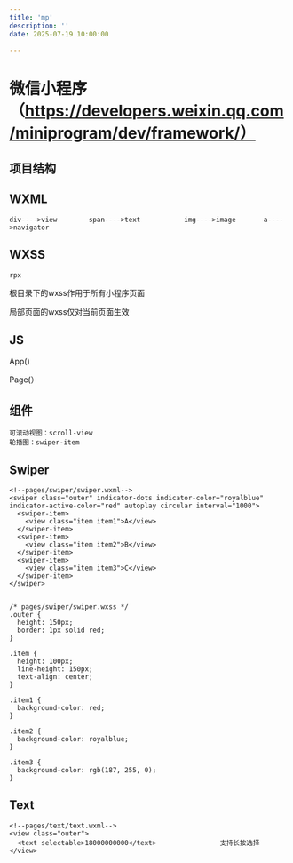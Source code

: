 ```yaml
---
title: 'mp'
description: ''
date: 2025-07-19 10:00:00

---
```


# 微信小程序（https://developers.weixin.qq.com/miniprogram/dev/framework/）

## 项目结构

## WXML

```
div---->view   		span---->text			img---->image		a---->navigator           
```

## WXSS

```
rpx
```

根目录下的wxss作用于所有小程序页面

局部页面的wxss仅对当前页面生效

## JS

App()

Page(）

## 组件

```
可滚动视图：scroll-view
轮播图：swiper-item
```

## Swiper

```
<!--pages/swiper/swiper.wxml-->
<swiper class="outer" indicator-dots indicator-color="royalblue" indicator-active-color="red" autoplay circular interval="1000">
  <swiper-item>
    <view class="item item1">A</view>
  </swiper-item>
  <swiper-item>
    <view class="item item2">B</view>
  </swiper-item>
  <swiper-item>
    <view class="item item3">C</view>
  </swiper-item>
</swiper>


/* pages/swiper/swiper.wxss */
.outer {
  height: 150px;
  border: 1px solid red;
}

.item {
  height: 100px;
  line-height: 150px;
  text-align: center;
}

.item1 {
  background-color: red;
}

.item2 {
  background-color: royalblue;
}

.item3 {
  background-color: rgb(187, 255, 0);
}
```

## Text

```
<!--pages/text/text.wxml-->
<view class="outer">
  <text selectable>18000000000</text>                支持长按选择
</view>
```

